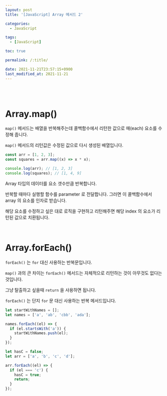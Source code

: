 ```yaml
---
layout: post
title: '[JavaScript] Array 메서드 2'

categories:
  - JavaScript

tags:
  - [JavaScript]

toc: true

permalink: /:title/

date: 2021-11-21T23:57:15+0900
last_modified_at: 2021-11-21
---
```


<br>
<br>

# Array.map()

`map()` 메서드는 배열을 반복해주는데 콜백함수에서 리턴한 값으로 매(each) 요소를 수정해 줍니다.

`map()` 메서드의 리턴값은 수정된 값으로 다시 생성된 배열입니다.

```javascript
const arr = [1, 2, 3];
const squares = arr.map((x) => x * x);

console.log(arr); // [1, 2, 3]
console.log(squares); // [1, 4, 9]
```

Array 타입의 데이터를 요소 갯수만큼 반복합니다.

반복할 때마다 실행할 함수를 parameter 로 전달합니다. 그러면 이 콜백함수에서 array 의 요소를 인자로 받습니다.

해당 요소를 수정하고 싶은 대로 로직을 구현하고 리턴해주면 해당 index 의 요소가 리턴된 값으로 치환됩니다.

<br>

# Array.forEach()

`forEach()` 는 `for` 대신 사용하는 반복문입니다.

`map()` 과의 큰 차이는 `forEach()` 메서드는 자체적으로 리턴하는 것이 아무것도 없다는 것입니다.

그냥 탈출하고 싶을때 `return` 을 사용하면 됩니다.

`forEach()` 는 단지 `for` 문 대신 사용하는 반복 메서드입니다.

```javascript
let startWithNames = [];
let names = ['a', 'ab', 'cbb', 'ada'];

names.forEach((el) => {
  if (el.startsWith('a')) {
    startWithNames.push(el);
  }
});

let hasC = false;
let arr = ['a', 'b', 'c', 'd'];

arr.forEach((el) => {
  if (el === 'c') {
    hasC = true;
    return;
  }
});
```
